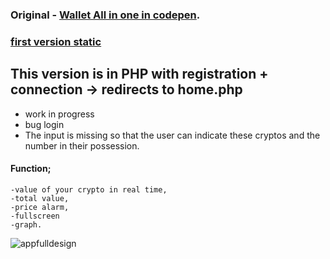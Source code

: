 ###  Original - [Wallet All in one in codepen](https://codepen.io/h-lautre/full/WNLEVrg).

### [first version static](https://github.com/berru-g/All-in-one-dashboard)
## This version is in PHP with registration + connection -> redirects to home.php

   - work in progress
   - bug login
   - The input is missing so that the user can indicate these cryptos and the number in their possession.

  #### Function; 
    -value of your crypto in real time, 
    -total value, 
    -price alarm, 
    -fullscreen 
    -graph.
  

![appfulldesign](https://github.com/berru-g/All-in-one-dashboard/assets/61543927/33e10f14-b9be-4dc7-ab9f-6d416a57778b)
